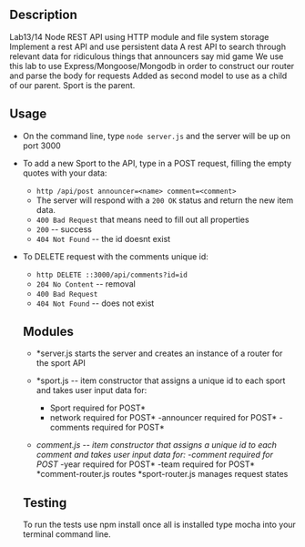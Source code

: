 ## Description
Lab13/14 Node REST API using HTTP module and file system storage
Implement a rest API and use persistent data
A rest API to search through relevant data for ridiculous things that announcers say mid game
We use this lab to use Express/Mongoose/Mongodb in order to construct our router and parse the body for requests
Added as second model to use as a child of our parent. Sport is the parent.

## Usage
- On the command line, type `node server.js` and the server will be up on port 3000
- To add a new Sport to the API, type in a POST request, filling the empty quotes with your data:
  - `http /api/post announcer=<name> comment=<comment>`
  - The server will respond with a `200 OK` status and return the new item data.
  - `400 Bad Request` that means need to fill out all properties
  - `200` -- success
  - `404 Not Found` -- the id doesnt exist
- To DELETE request with the comments unique id:
  - `http DELETE ::3000/api/comments?id=id`
  - `204 No Content` -- removal
  - `400 Bad Request`
  - `404 Not Found` -- does not exist


  ## Modules
  - *server.js  starts the server and creates an instance of a router for the sport API
  - *sport.js -- item constructor that assigns a unique id to each sport and takes user input data for:

    - Sport  required for POST*
    - network  required for POST*
    -announcer required for POST*
    -comments required for POST*
  - *comment.js -- item constructor that assigns a unique id to each comment and takes user input data for:
    -comment required for POST*
    -year required for POST*
    -team required for POST*
    *comment-router.js routes
    *sport-router.js manages request states

  ## Testing
  To run the tests use npm install once all is installed type mocha into your terminal command line.
